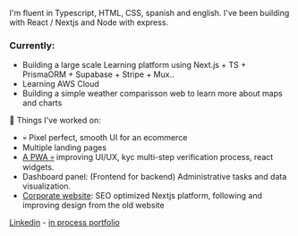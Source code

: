 
I'm fluent in Typescript, HTML, CSS, spanish and english. I've been building with React / Nextjs and Node with express.

### Currently:
- Building a large scale Learning platform using Next.js + TS + PrismaORM + Supabase + Stripe + Mux..
- Learning AWS Cloud
- Building a simple weather comparisson web to learn more about maps and charts

🔨 Things I've worked on: 
- 💀️ Pixel perfect, smooth UI for an ecommerce
- Multiple landing pages
- [A PWA 💀️](https://www.instagram.com/ourworldmetaverse/) improving UI/UX, kyc multi-step verification process, react widgets. 
- Dashboard panel: (Frontend for backend) Administrative tasks and data visualization.
- [Corporate website](https://www.ceibo.digital/en/): SEO optimized Nextjs platform, following and improving design from the old website

[Linkedin](https://www.linkedin.com/in/segundojuan/) - 
[in process portfolio](https://shorturl.at/pGY09)
